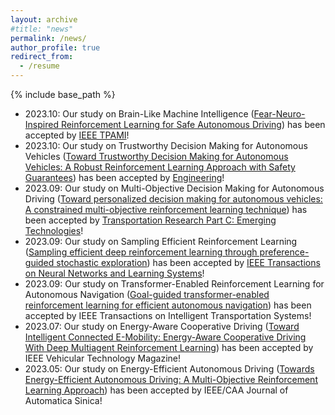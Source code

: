```yaml
---
layout: archive
#title: "news"
permalink: /news/
author_profile: true
redirect_from:
  - /resume
---
```


{% include base_path %}


* 2023.10: Our study on Brain-Like Machine Intelligence ([Fear-Neuro-Inspired Reinforcement Learning for Safe Autonomous Driving](https://www.researchgate.net/publication/374522737_Fear-Neuro-Inspired_Reinforcement_Learning_for_Safe_Autonomous_Driving)) has been accepted by [IEEE TPAMI](https://ieeexplore.ieee.org/document/10273631)!
* 2023.10: Our study on Trustworthy Decision Making for Autonomous Vehicles ([Toward Trustworthy Decision Making for Autonomous Vehicles: A Robust Reinforcement Learning Approach with Safety Guarantees](https://drive.google.com/file/d/1u2KVw01LIJpFCeiHb4ukHASsMq9kqmfj/view?usp=sharing)) has been accepted by [Engineering](https://www.sciencedirect.com/journal/engineering)!
* 2023.09: Our study on Multi-Objective Decision Making for Autonomous Driving  ([Toward personalized decision making for autonomous vehicles: A constrained multi-objective reinforcement learning technique](https://www.researchgate.net/publication/374338188_Toward_Personalized_Decision_Making_for_Autonomous_Vehicles_A_Constrained_Multi-Objective_Reinforcement_Learning_Technique)) has been accepted by [Transportation
Research Part C: Emerging Technologies](https://www.sciencedirect.com/science/article/abs/pii/S0968090X2300342X)!
* 2023.09: Our study on Sampling Efficient Reinforcement Learning  ([Sampling efficient deep reinforcement learning through preference-guided stochastic
exploration](https://arxiv.org/pdf/2206.09627)) has been accepted by [IEEE Transactions on Neural Networks and Learning Systems]([https://www.sciencedirect.com/science/article/abs/pii/S0968090X2300342X](https://ieeexplore.ieee.org/abstract/document/10269149/)https://ieeexplore.ieee.org/abstract/document/10269149/)!
* 2023.09: Our study on Transformer-Enabled Reinforcement Learning for Autonomous Navigation  ([Goal-guided transformer-enabled reinforcement learning for efficient autonomous navigation](https://arxiv.org/pdf/2301.00362)) has been accepted by IEEE Transactions on Intelligent Transportation Systems!
* 2023.07: Our study on Energy-Aware Cooperative Driving ([Toward Intelligent Connected E-Mobility: Energy-Aware Cooperative Driving With Deep Multiagent Reinforcement Learning](https://www.researchgate.net/publication/372589389_Toward_Intelligent_Connected_E-Mobility_Energy-Aware_Cooperative_Driving_With_Deep_Multiagent_Reinforcement_Learning)) has been accepted by IEEE Vehicular Technology Magazine!
* 2023.05: Our study on Energy-Efficient Autonomous Driving ([Towards Energy-Efficient Autonomous Driving: A Multi-Objective Reinforcement Learning Approach](https://ieeexplore.ieee.org/stamp/stamp.jsp?arnumber=10113610)) has been accepted by IEEE/CAA Journal of Automatica Sinica!


  


